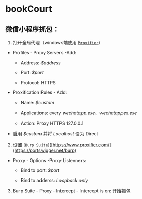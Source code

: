 # bookCourt
## 微信小程序抓包：

1. 打开全局代理（windows端使用 [`Proxifier`](https://www.proxifier.com/)）
  
  - Profiles - Proxy Servers -Add:
    
    - Address: *$address*
      
    - Port: *$port*
      
    - Protocol: HTTPS
      
  - Proxification Rules - Add:
    
    - Name: *$custom*
      
    - Applications: every *wechatapp.exe*、*wechatappex.exe*
      
    - Action: Proxy HTTPS 127.0.0.1
      
  - 启用 *$custom* 并将 *Localhost* 设为 Direct
    
2. 设置 [`Burp Suite`]([https://www.proxifier.com/](https://portswigger.net/burp)
  
  - Proxy - Options -Proxy Listenners:
    
    - Bind to port: *$port*
      
    - Bind to adderss: *Loopback only*
      
3. Burp Suite - Proxy - Intercept - Intercept is on: 开始抓包
